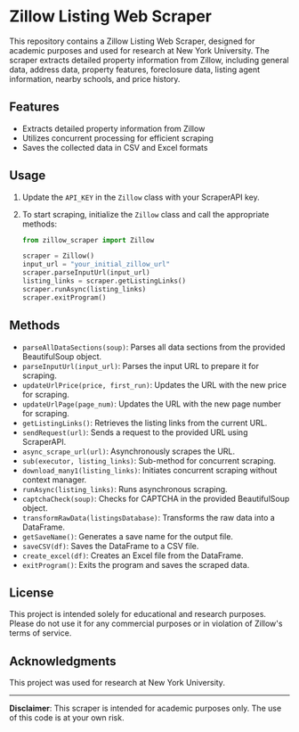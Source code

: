 # Zillow Listing Web Scraper

This repository contains a Zillow Listing Web Scraper, designed for academic purposes and used for research at New York University. The scraper extracts detailed property information from Zillow, including general data, address data, property features, foreclosure data, listing agent information, nearby schools, and price history.

## Features

- Extracts detailed property information from Zillow
- Utilizes concurrent processing for efficient scraping
- Saves the collected data in CSV and Excel formats

## Usage

1. Update the `API_KEY` in the `Zillow` class with your ScraperAPI key.

2. To start scraping, initialize the `Zillow` class and call the appropriate methods:
    ```python
    from zillow_scraper import Zillow

    scraper = Zillow()
    input_url = "your_initial_zillow_url"
    scraper.parseInputUrl(input_url)
    listing_links = scraper.getListingLinks()
    scraper.runAsync(listing_links)
    scraper.exitProgram()
    ```

## Methods

- `parseAllDataSections(soup)`: Parses all data sections from the provided BeautifulSoup object.
- `parseInputUrl(input_url)`: Parses the input URL to prepare it for scraping.
- `updateUrlPrice(price, first_run)`: Updates the URL with the new price for scraping.
- `updateUrlPage(page_num)`: Updates the URL with the new page number for scraping.
- `getListingLinks()`: Retrieves the listing links from the current URL.
- `sendRequest(url)`: Sends a request to the provided URL using ScraperAPI.
- `async_scrape_url(url)`: Asynchronously scrapes the URL.
- `sub(executor, listing_links)`: Sub-method for concurrent scraping.
- `download_many1(listing_links)`: Initiates concurrent scraping without context manager.
- `runAsync(listing_links)`: Runs asynchronous scraping.
- `captchaCheck(soup)`: Checks for CAPTCHA in the provided BeautifulSoup object.
- `transformRawData(listingsDatabase)`: Transforms the raw data into a DataFrame.
- `getSaveName()`: Generates a save name for the output file.
- `saveCSV(df)`: Saves the DataFrame to a CSV file.
- `create_excel(df)`: Creates an Excel file from the DataFrame.
- `exitProgram()`: Exits the program and saves the scraped data.

## License

This project is intended solely for educational and research purposes. Please do not use it for any commercial purposes or in violation of Zillow's terms of service.

## Acknowledgments

This project was used for research at New York University.

---

**Disclaimer**: This scraper is intended for academic purposes only. The use of this code is at your own risk.
